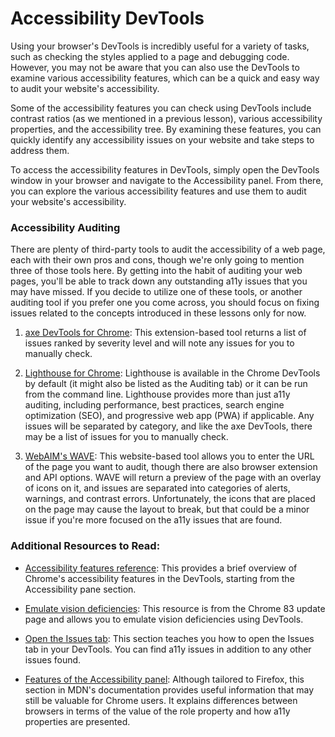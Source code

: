 # Accessibility DevTools

Using your browser's DevTools is incredibly useful for a variety of tasks, such as checking the styles applied to a page and debugging code. However, you may not be aware that you can also use the DevTools to examine various accessibility features, which can be a quick and easy way to audit your website's accessibility.

Some of the accessibility features you can check using DevTools include contrast ratios (as we mentioned in a previous lesson), various accessibility properties, and the accessibility tree. By examining these features, you can quickly identify any accessibility issues on your website and take steps to address them.

To access the accessibility features in DevTools, simply open the DevTools window in your browser and navigate to the Accessibility panel. From there, you can explore the various accessibility features and use them to audit your website's accessibility.

### Accessibility Auditing

There are plenty of third-party tools to audit the accessibility of a web page, each with their own pros and cons, though we're only going to mention three of those tools here. By getting into the habit of auditing your web pages, you'll be able to track down any outstanding a11y issues that you may have missed. If you decide to utilize one of these tools, or another auditing tool if you prefer one you come across, you should focus on fixing issues related to the concepts introduced in these lessons only for now.

1. [axe DevTools for Chrome](https://chrome.google.com/webstore/detail/axe-devtools-web-accessib/lhdoppojpmngadmnindnejefpokejbdd?hl=en-US): This extension-based tool returns a list of issues ranked by severity level and will note any issues for you to manually check.

2. [Lighthouse for Chrome](https://developers.google.com/web/tools/lighthouse): Lighthouse is available in the Chrome DevTools by default (it might also be listed as the Auditing tab) or it can be run from the command line. Lighthouse provides more than just a11y auditing, including performance, best practices, search engine optimization (SEO), and progressive web app (PWA) if applicable. Any issues will be separated by category, and like the axe DevTools, there may be a list of issues for you to manually check.

3. [WebAIM's WAVE](https://wave.webaim.org/): This website-based tool allows you to enter the URL of the page you want to audit, though there are also browser extension and API options. WAVE will return a preview of the page with an overlay of icons on it, and issues are separated into categories of alerts, warnings, and contrast errors. Unfortunately, the icons that are placed on the page may cause the layout to break, but that could be a minor issue if you're more focused on the a11y issues that are found.

### Additional Resources to Read:

* [Accessibility features reference](https://developer.chrome.com/docs/devtools/accessibility/reference/#pane): This provides a brief overview of Chrome's accessibility features in the DevTools, starting from the Accessibility pane section.

* [Emulate vision deficiencies](https://developer.chrome.com/blog/new-in-devtools-83/#vision-deficiencies): This resource is from the Chrome 83 update page and allows you to emulate vision deficiencies using DevTools.

* [Open the Issues tab](https://developer.chrome.com/docs/devtools/issues/#open): This section teaches you how to open the Issues tab in your DevTools. You can find a11y issues in addition to any other issues found.

* [Features of the Accessibility panel](https://firefox-source-docs.mozilla.org/devtools-user/accessibility_inspector/index.html#features-of-the-accessibility-panel): Although tailored to Firefox, this section in MDN's documentation provides useful information that may still be valuable for Chrome users. It explains differences between browsers in terms of the value of the role property and how a11y properties are presented.